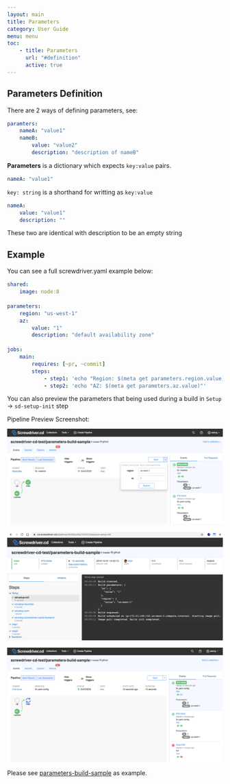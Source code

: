 ```yaml
---
layout: main
title: Parameters
category: User Guide
menu: menu
toc:
    - title: Parameters
      url: "#definition"
      active: true
---
```

## Parameters Definition
There are 2 ways of defining parameters, see:

```yaml
paramters:
    nameA: "value1"
    nameB:
        value: "value2"
        description: "description of nameB"
```

**Parameters** is a dictionary which expects `key:value` pairs.

```yaml
nameA: "value1"
```

 `key: string` is a shorthand for writting as `key:value`

```yaml
nameA:
    value: "value1"
    description: ""
```

These two are identical with description to be an empty string

## Example
You can see a full screwdriver.yaml example below:
```yaml
shared:
    image: node:8

parameters:
    region: "us-west-1"
    az:
        value: "1"
        description: "default availability zone"

jobs:
    main:
        requires: [~pr, ~commit]
        steps:
            - step1: 'echo "Region: $(meta get parameters.region.value)"'
            - step2: 'echo "AZ: $(meta get parameters.az.value)"'
```

You can also preview the parameters that being used during a build in `Setup` -> `sd-setup-init` step

Pipeline Preview Screenshot:

![image](../assets/parameters1-event-start.png)

![image](../assets/parameters2-sd-init-step.png)

![image](../assets/parameters3-event-view.png)

Please see [parameters-build-sample](https://github.com/screwdriver-cd-test/parameters-build-sample) as example.
